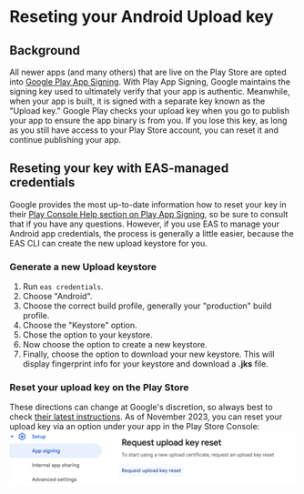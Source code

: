 # Reseting your Android Upload key
## Background
All newer apps (and many others) that are live on the Play Store are opted into [Google Play App Signing](https://support.google.com/googleplay/android-developer/answer/9842756?hl=en). With Play App Signing, Google maintains the signing key used to ultimately verify that your app is authentic. Meanwhile, when your app is built, it is signed with a separate key known as the "Upload key." Google Play checks your upload key when you go to publish your app to ensure the app binary is from you. If you lose this key, as long as you still have access to your Play Store account, you can reset it and continue publishing your app.

## Reseting your key with EAS-managed credentials
Google provides the most up-to-date information how to reset your key in their [Play Console Help section on Play App Signing](https://support.google.com/googleplay/android-developer/answer/9842756?visit_id=637973748658459850-3395295471&rd=1#reset), so be sure to consult that if you have any questions. However, if you use EAS to manage your Android app credentials, the process is generally a little easier, because the EAS CLI can create the new upload keystore for you.

### Generate a new Upload keystore
1. Run `eas credentials`.
2. Choose "Android".
3. Choose the correct build profile, generally your "production" build profile.
4. Choose the "Keystore" option.
5. Chose the option to your keystore.
6. Now choose the option to create a new keystore.
7. Finally, choose the option to download your new keystore. This will display fingerprint info for your keystore and download a **.jks** file.

### Reset your upload key on the Play Store
These directions can change at Google's discretion, so always best to check [their latest instructions](https://support.google.com/googleplay/android-developer/answer/9842756?visit_id=637973748658459850-3395295471&rd=1#reset). As of November 2023, you can reset your upload key via an option under your app in the Play Store Console:
[<img src="./assets/android-reset-keystore/playstore-console-reset-key.png" width="800" />](./assets/android-reset-keystore/playstore-console-reset-key.png)